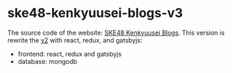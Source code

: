 # ske48-kenkyuusei-blogs-v3

The source code of the website: [SKE48 Kenkyuusei Blogs][].
This version is rewrite the [v2][] with react, redux, and gatsbyjs:
* frontend: react, redux and gatsbyjs
* database: mongodb

[SKE48 Kenkyuusei BLogs]: https://vincenterc.github.io/ske48-kenkyuusei-blogs/
[v2]:
https://github.com/vincenterr/ske48-kenkyuusei-blogs-v2
